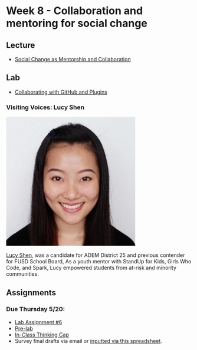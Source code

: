 # Week 8 - Collaboration and mentoring for social change

## Lecture
- [Social Change as Mentorship and Collaboration](./Materials/AA191_S_W7_Lecture_7.pdf)

## Lab
-  [Collaborating with GitHub and Plugins](./Lab/)
### Visiting Voices: Lucy Shen

<img src="./Materials/lucyshen.jpg" alt="Lucy picture" width="350"/>

[Lucy Shen](https://twitter.com/lyrratic), was a candidate for ADEM District 25 and previous contender for FUSD School Board, As a youth mentor with StandUp for Kids, Girls Who Code, and Spark, Lucy empowered students from at-risk and minority communities.

## Assignments

### Due Thursday 5/20:
- [Lab Assignment #6](../Week_7/Lab/lab_assignment.md)
- [Pre-lab](./Materials/pre-lab.md)
- [In-Class Thinking Cap](https://github.com/albertkun/21S-ASIAAM-191A/discussions/149)
- Survey final drafts via email or [inputted via this spreadsheet](https://docs.google.com/spreadsheets/d/1B5QTtB3iDFuOXT3z6kv1Dwr1eNku9AeVAHF55YEZXFs/edit#gid=0).
